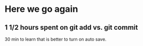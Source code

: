 # Here we go again
## 1 1/2 hours spent on git add vs. git commit 
30 min to learn that is better to turn on auto save. 
